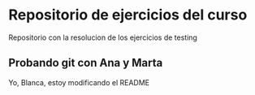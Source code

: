 # Repositorio de ejercicios del curso
Repositorio con la resolucion de los ejercicios de testing

## Probando git con Ana y Marta

Yo, Blanca, estoy modificando el README